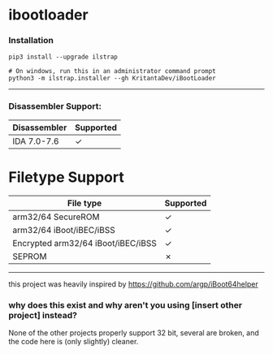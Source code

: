 # ibootloader

### Installation

```
pip3 install --upgrade ilstrap

# On windows, run this in an administrator command prompt
python3 -m ilstrap.installer --gh KritantaDev/iBootLoader
```

---

### Disassembler Support:

| Disassembler | Supported |
|--------------|-----------|
| IDA 7.0-7.6  | ✓         |

# Filetype Support 

| File type                | Supported |
|--------------------------|-----------|
| arm32/64 SecureROM       | ✓         |
| arm32/64 iBoot/iBEC/iBSS | ✓         |
| Encrypted arm32/64 iBoot/iBEC/iBSS | ✓         |
| SEPROM                   | ✗        |



---

this project was heavily inspired by https://github.com/argp/iBoot64helper

### why does this exist and why aren't you using [insert other project] instead?
  
None of the other projects properly support 32 bit, several are broken, and the code here is (only slightly) cleaner.
